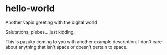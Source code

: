 # hello-world
Another vapid greeting with the digital world

Salutations, plebes... just kidding.

This is pazuko coming to you with another example description.
I don't care about anything that isn't space or doesn't pertain to space.
